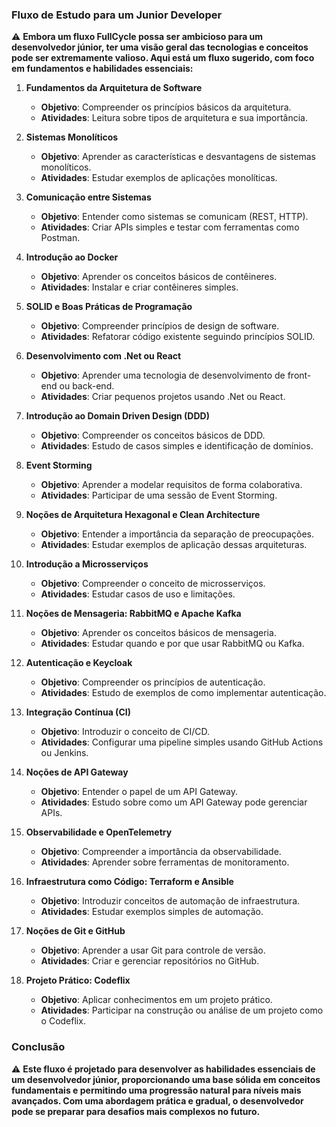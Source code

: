 ### Fluxo de Estudo para um Junior Developer

⚠️ **Embora um fluxo FullCycle possa ser ambicioso para um desenvolvedor júnior, ter uma visão geral das tecnologias e conceitos pode ser extremamente valioso. Aqui está um fluxo sugerido, com foco em fundamentos e habilidades essenciais:**

1. **Fundamentos da Arquitetura de Software**
   - **Objetivo**: Compreender os princípios básicos da arquitetura.
   - **Atividades**: Leitura sobre tipos de arquitetura e sua importância.

2. **Sistemas Monolíticos**
   - **Objetivo**: Aprender as características e desvantagens de sistemas monolíticos.
   - **Atividades**: Estudar exemplos de aplicações monolíticas.

3. **Comunicação entre Sistemas**
   - **Objetivo**: Entender como sistemas se comunicam (REST, HTTP).
   - **Atividades**: Criar APIs simples e testar com ferramentas como Postman.

4. **Introdução ao Docker**
   - **Objetivo**: Aprender os conceitos básicos de contêineres.
   - **Atividades**: Instalar e criar contêineres simples.

5. **SOLID e Boas Práticas de Programação**
   - **Objetivo**: Compreender princípios de design de software.
   - **Atividades**: Refatorar código existente seguindo princípios SOLID.

6. **Desenvolvimento com .Net ou React**
   - **Objetivo**: Aprender uma tecnologia de desenvolvimento de front-end ou back-end.
   - **Atividades**: Criar pequenos projetos usando .Net ou React.

7. **Introdução ao Domain Driven Design (DDD)**
   - **Objetivo**: Compreender os conceitos básicos de DDD.
   - **Atividades**: Estudo de casos simples e identificação de domínios.

8. **Event Storming**
   - **Objetivo**: Aprender a modelar requisitos de forma colaborativa.
   - **Atividades**: Participar de uma sessão de Event Storming.

9. **Noções de Arquitetura Hexagonal e Clean Architecture**
   - **Objetivo**: Entender a importância da separação de preocupações.
   - **Atividades**: Estudar exemplos de aplicação dessas arquiteturas.

10. **Introdução a Microsserviços**
    - **Objetivo**: Compreender o conceito de microsserviços.
    - **Atividades**: Estudar casos de uso e limitações.

11. **Noções de Mensageria: RabbitMQ e Apache Kafka**
    - **Objetivo**: Aprender os conceitos básicos de mensageria.
    - **Atividades**: Estudar quando e por que usar RabbitMQ ou Kafka.

12. **Autenticação e Keycloak**
    - **Objetivo**: Compreender os princípios de autenticação.
    - **Atividades**: Estudo de exemplos de como implementar autenticação.

13. **Integração Contínua (CI)**
    - **Objetivo**: Introduzir o conceito de CI/CD.
    - **Atividades**: Configurar uma pipeline simples usando GitHub Actions ou Jenkins.

14. **Noções de API Gateway**
    - **Objetivo**: Entender o papel de um API Gateway.
    - **Atividades**: Estudo sobre como um API Gateway pode gerenciar APIs.

15. **Observabilidade e OpenTelemetry**
    - **Objetivo**: Compreender a importância da observabilidade.
    - **Atividades**: Aprender sobre ferramentas de monitoramento.

16. **Infraestrutura como Código: Terraform e Ansible**
    - **Objetivo**: Introduzir conceitos de automação de infraestrutura.
    - **Atividades**: Estudar exemplos simples de automação.

17. **Noções de Git e GitHub**
    - **Objetivo**: Aprender a usar Git para controle de versão.
    - **Atividades**: Criar e gerenciar repositórios no GitHub.

18. **Projeto Prático: Codeflix**
    - **Objetivo**: Aplicar conhecimentos em um projeto prático.
    - **Atividades**: Participar na construção ou análise de um projeto como o Codeflix.

### Conclusão
⚠️
**Este fluxo é projetado para desenvolver as habilidades essenciais de um desenvolvedor júnior, proporcionando uma base sólida em conceitos fundamentais e permitindo uma progressão natural para níveis mais avançados. Com uma abordagem prática e gradual, o desenvolvedor pode se preparar para desafios mais complexos no futuro.**
